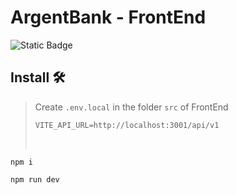 # ArgentBank - FrontEnd

![Static Badge](https://img.shields.io/badge/Version-1.0.0-127dff)

## Install 🛠️
> Create `.env.local` in the folder `src` of FrontEnd
>```.env
>VITE_API_URL=http://localhost:3001/api/v1
>```
>‎ 

```
npm i
```

```
npm run dev
```